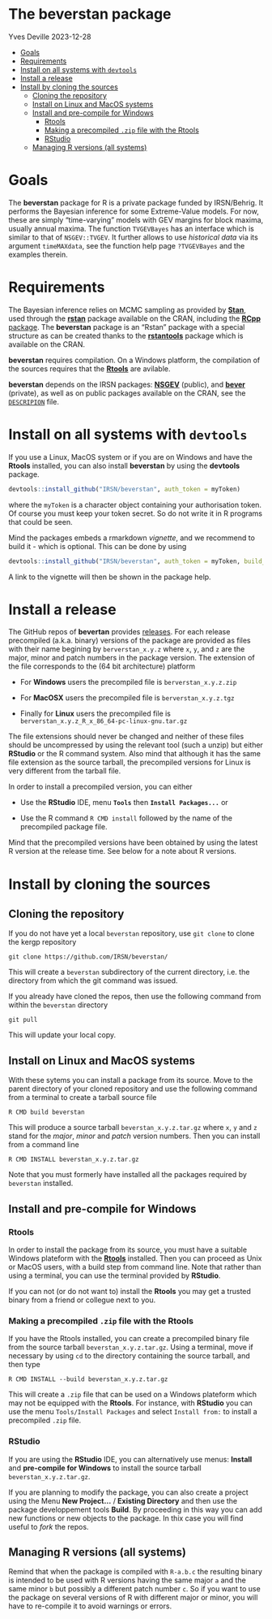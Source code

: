 The **beverstan** package
================
Yves Deville
2023-12-28

- <a href="#goals" id="toc-goals">Goals</a>
- <a href="#requirements" id="toc-requirements">Requirements</a>
- <a href="#install-on-all-systems-with-devtools"
  id="toc-install-on-all-systems-with-devtools">Install on all systems
  with <code>devtools</code></a>
- <a href="#install-a-release" id="toc-install-a-release">Install a
  release</a>
- <a href="#install-by-cloning-the-sources"
  id="toc-install-by-cloning-the-sources">Install by cloning the
  sources</a>
  - <a href="#cloning-the-repository"
    id="toc-cloning-the-repository">Cloning the repository</a>
  - <a href="#install-on-linux-and-macos-systems"
    id="toc-install-on-linux-and-macos-systems">Install on Linux and MacOS
    systems</a>
  - <a href="#install-and-pre-compile-for-windows"
    id="toc-install-and-pre-compile-for-windows">Install and pre-compile for
    Windows</a>
    - <a href="#rtools" id="toc-rtools">Rtools</a>
    - <a href="#making-a-precompiled-zip-file-with-the-rtools"
      id="toc-making-a-precompiled-zip-file-with-the-rtools">Making a
      precompiled <code>.zip</code> file with the Rtools</a>
    - <a href="#rstudio" id="toc-rstudio">RStudio</a>
  - <a href="#managing-r-versions-all-systems"
    id="toc-managing-r-versions-all-systems">Managing R versions (all
    systems)</a>

# Goals

The **beverstan** package for R is a private package funded by
IRSN/Behrig. It performs the Bayesian inference for some Extreme-Value
models. For now, these are simply “time-varying” models with GEV margins
for block maxima, usually annual maxima. The function `TVGEVBayes` has
an interface which is similar to that of `NSGEV::TVGEV`. It further
allows to use *historical data* via its argument `timeMAXdata`, see the
function help page `?TVGEVBayes` and the examples therein.

# Requirements

The Bayesian inference relies on MCMC sampling as provided by
[**Stan**](https://mc-stan.org/), used through the
[**rstan**](https://mc-stan.org/users/interfaces/rstan) package
available on the CRAN, including the [**RCpp**
package](https://www.rcpp.org/). The **beverstan** package is an “Rstan”
package with a special structure as can be created thanks to the
[**rstantools**](https://mc-stan.org/rstantools/) package which is
available on the CRAN.

**beverstan** requires compilation. On a Windows platform, the
compilation of the sources requires that the
[**Rtools**](https://cran.r-project.org/bin/windows/Rtools/) are
avilable.

**beverstan** depends on the IRSN packages:
[**NSGEV**](https://github.com/IRSN/NSGEV) (public), and
[**bever**](https://github.com/IRSN/bever) (private), as well as on
public packages available on the CRAN, see the
[`DESCRIPION`](./DESCRIPTION) file.

# Install on all systems with `devtools`

If you use a Linux, MacOS system or if you are on Windows and have the
**Rtools** installed, you can also install **beverstan** by using the
**devtools** package.

``` r
devtools::install_github("IRSN/beverstan", auth_token = myToken)
```

where the `myToken` is a character object containing your authorisation
token. Of course you must keep your token secret. So do not write it in
R programs that could be seen.

Mind the packages embeds a rmarkdown *vignette*, and we recommend to
build it - which is optional. This can be done by using

``` r
devtools::install_github("IRSN/beverstan", auth_token = myToken, build_vignettes = TRUE)
```

A link to the vignette will then be shown in the package help.

# Install a release

The GitHub repos of **bevertan** provides
[releases](https://github.com/IRSN/beverstan/releases/). For each
release precompiled (a.k.a. binary) versions of the package are provided
as files with their name begining by `berverstan_x.y.z` where `x`, `y`,
and `z` are the major, minor and patch numbers in the package version.
The extension of the file corresponds to the (64 bit architecture)
platform

- For **Windows** users the precompiled file is `berverstan_x.y.z.zip`

- For **MacOSX** users the precompiled file is `berverstan_x.y.z.tgz`

- Finally for **Linux** users the precompiled file is
  `berverstan_x.y.z_R_x_86_64-pc-linux-gnu.tar.gz`

The file extensions should never be changed and neither of these files
should be uncompressed by using the relevant tool (such a unzip) but
either **RStudio** or the R command system. Also mind that although it
has the same file extension as the source tarball, the precompiled
versions for Linux is very different from the tarball file.

In order to install a precompiled version, you can either

- Use the **RStudio** IDE, menu **`Tools`** then
  **`Install Packages...`** or

- Use the R command `R CMD install` followed by the name of the
  precompiled package file.

Mind that the precompiled versions have been obtained by using the
latest R version at the release time. See below for a note about R
versions.

# Install by cloning the sources

## Cloning the repository

If you do not have yet a local `beverstan` repository, use `git clone`
to clone the kergp repository

`git clone https://github.com/IRSN/beverstan/`

This will create a `beverstan` subdirectory of the current directory,
i.e. the directory from which the git command was issued.

If you already have cloned the repos, then use the following command
from within the `beverstan` directory

`git pull`

This will update your local copy.

## Install on Linux and MacOS systems

With these sytems you can install a package from its source. Move to the
parent directory of your cloned repository and use the following command
from a terminal to create a tarball source file

`R CMD build beverstan`

This will produce a source tarball `beverstan_x.y.z.tar.gz` where `x`,
`y` and `z` stand for the *major*, *minor* and *patch* version numbers.
Then you can install from a command line

`R CMD INSTALL beverstan_x.y.z.tar.gz`

Note that you must formerly have installed all the packages required by
`beverstan` installed.

## Install and pre-compile for Windows

### Rtools

In order to install the package from its source, you must have a
suitable Windows plateform with the
[**Rtools**](https://cran.r-project.org/bin/windows/Rtools/) installed.
Then you can proceed as Unix or MacOS users, with a build step from
command line. Note that rather than using a terminal, you can use the
terminal provided by **RStudio**.

If you can not (or do not want to) install the **Rtools** you may get a
trusted binary from a friend or collegue next to you.

### Making a precompiled `.zip` file with the Rtools

If you have the Rtools installed, you can create a precompiled binary
file from the source tarball `beverstan_x.y.z.tar.gz`. Using a terminal,
move if necessary by using `cd` to the directory containing the source
tarball, and then type

`R CMD INSTALL --build beverstan_x.y.z.tar.gz`

This will create a `.zip` file that can be used on a Windows plateform
which may not be equipped with the **Rtools**. For instance, with
**RStudio** you can use the menu `Tools/Install Packages` and select
`Install from:` to install a precompiled `.zip` file.

### RStudio

If you are using the **RStudio** IDE, you can alternatively use menus:
**Install** and **pre-compile for Windows** to install the source
tarball `beverstan_x.y.z.tar.gz`.

If you are planning to modify the package, you can also create a project
using the Menu **New Project…** / **Existing Directory** and then use
the package developpement tools **Build**. By proceeding in this way you
can add new functions or new objects to the package. In thix case you
will find useful to *fork* the repos.

## Managing R versions (all systems)

Remind that when the package is compiled with `R-a.b.c` the resulting
binary is intended to be used with R versions having the same major `a`
and the same minor `b` but possibly a different patch number `c`. So if
you want to use the package on several versions of R with different
major or minor, you will have to re-compile it to avoid warnings or
errors.
